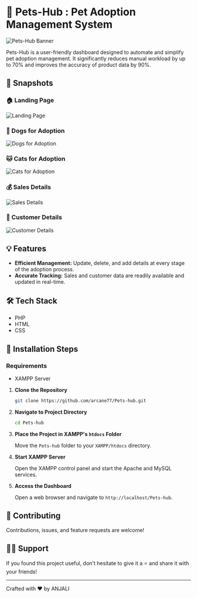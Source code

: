 # 🐾 Pets-Hub : Pet Adoption Management System

![Pets-Hub Banner](https://github.com/arcane77/Pets-hub/assets/96630482/8e363a26-08ad-47bf-b8ac-04af869f22f5)

Pets-Hub is a user-friendly dashboard designed to automate and simplify pet adoption management. It significantly reduces manual workload by up to 70% and improves the accuracy of product data by 90%.

## 📸 Snapshots

### 🏠 Landing Page
![Landing Page](https://github.com/arcane77/Pets-hub/assets/96630482/c6ba46a8-4cf4-4bc8-99ba-099c8364d258)

### 🐶 Dogs for Adoption
![Dogs for Adoption](https://github.com/arcane77/Pets-hub/assets/96630482/5ac50b6e-c412-42cd-b400-69893b9b4635)

### 🐱 Cats for Adoption
![Cats for Adoption](https://github.com/arcane77/Pets-hub/assets/96630482/bc588c6f-ca82-4c77-8f15-6767d0f7f9f7)

### 💰 Sales Details
![Sales Details](https://github.com/arcane77/Pets-hub/assets/96630482/a861efda-753e-4566-bcaa-12ae967c8951)

### 👥 Customer Details
![Customer Details](https://github.com/arcane77/Pets-hub/assets/96630482/05720b37-891f-4e42-98ca-6bd6ceb46204)

## 💡 Features

- **Efficient Management:** Update, delete, and add details at every stage of the adoption process.
- **Accurate Tracking:** Sales and customer data are readily available and updated in real-time.

## 🛠️ Tech Stack

- PHP
- HTML
- CSS

## 🚀 Installation Steps

### Requirements
- XAMPP Server

1. **Clone the Repository**

    ```bash
    git clone https://github.com/arcane77/Pets-hub.git
    ```

2. **Navigate to Project Directory**

    ```bash
    cd Pets-hub
    ```

3. **Place the Project in XAMPP's `htdocs` Folder**

    Move the `Pets-hub` folder to your `XAMPP/htdocs` directory.

4. **Start XAMPP Server**

    Open the XAMPP control panel and start the Apache and MySQL services.

5. **Access the Dashboard**

    Open a web browser and navigate to `http://localhost/Pets-hub`.

## 🤝 Contributing

Contributions, issues, and feature requests are welcome!

## 🙋‍♀️ Support

If you found this project useful, don't hesitate to give it a ⭐ and share it with your friends!

---

Crafted with ❤️ by ANJALI
